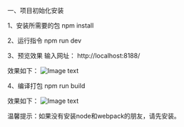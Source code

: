 一、项目初始化安装

 1、安装所需要的包
   npm install

 2、运行指令
   npm run dev

 3、预览效果
   输入网址： http://localhost:8188/
   
   效果如下：
   ![Image text](https://github.com/duanliang920/webpack-website/dev.jpg)

 4、编译打包
   npm run build
   
   效果如下：
   ![Image text](https://github.com/duanliang920/webpack-website/build.gif)

温馨提示：如果没有安装node和webpack的朋友，请先安装。


